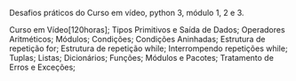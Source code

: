 Desafios práticos do Curso em vídeo, python 3, módulo 1, 2 e 3.

Curso em Vídeo[120horas]; Tipos Primitivos e Saída de Dados; Operadores Aritméticos; Módulos; Condições; Condições Aninhadas; Estrutura de repetição for; Estrutura de repetição while; Interrompendo repetições while; Tuplas; Listas; Dicionários; Funções; Módulos e Pacotes; Tratamento de Erros e Exceções;
